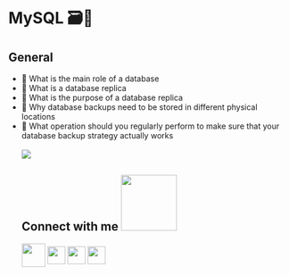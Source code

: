 <h1 aling='center'> MySQL 🗃🔗 </h1>
<h2> General </h2>
<ul>
    <li>🌱 What is the main role of a database</li>
<li>🌱 What is a database replica</li>
<li>🌱 What is the purpose of a database replica</li>
<li>🌱 Why database backups need to be stored in different physical locations</li>
<li>🌱 What operation should you regularly perform to make sure that your database backup strategy actually works</li>
<br/>

<img src = "https://s3.amazonaws.com/intranet-projects-files/holbertonschool-sysadmin_devops/280/KkrkDHT.png" height = auto max-width = 100%>

<h2> Connect with me <img src='https://raw.githubusercontent.com/ShahriarShafin/ShahriarShafin/main/Assets/handshake.gif' width="100px"> </h2>
<a href="mailto:LauSCaicedo@gmail.com"><img src="https://i.pinimg.com/originals/84/7c/08/847c083cc09040091439e3c05d1fedde.png" width="42px" align = 'center'></a>
<a href = 'https://www.linkedin.com/in/lauscaicedo/'> <img width = '32px' align= 'center' src="https://raw.githubusercontent.com/rahulbanerjee26/githubAboutMeGenerator/main/icons/linked-in-alt.svg"/></a>
<a href = 'https://www.twitter.com/@LauSCaicedo'> <img width = '32px' align= 'center' src="https://raw.githubusercontent.com/rahulbanerjee26/githubAboutMeGenerator/main/icons/twitter.svg"/></a>
<a href = 'https://www.github.com/LauSCaicedo'> <img width = '32px' align= 'center' src="https://raw.githubusercontent.com/rahulbanerjee26/githubAboutMeGenerator/main/icons/github.svg"/></a>

